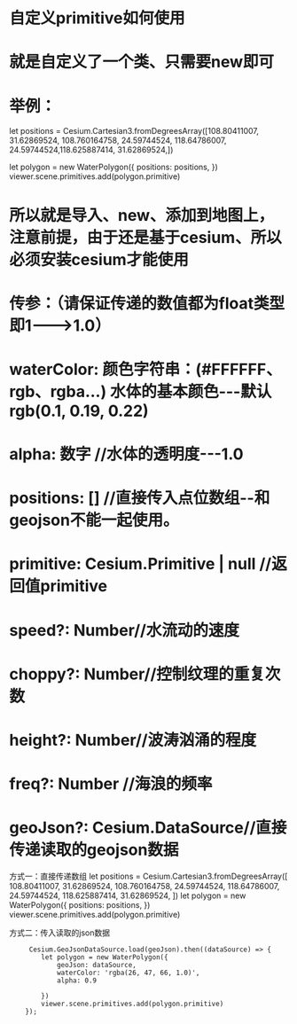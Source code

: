 

# 自定义primitive如何使用
# 就是自定义了一个类、只需要new即可
# 举例：
let positions = Cesium.Cartesian3.fromDegreesArray([108.80411007, 31.62869524, 108.760164758, 24.59744524, 118.64786007, 24.59744524,118.625887414, 31.62869524,])

let polygon = new WaterPolygon({
    positions: positions,
})
viewer.scene.primitives.add(polygon.primitive)

# 所以就是导入、new、添加到地图上，注意前提，由于还是基于cesium、所以必须安装cesium才能使用

# 传参：（请保证传递的数值都为float类型即1--->1.0）

#       waterColor: 颜色字符串：(#FFFFFF、rgb、rgba...) 水体的基本颜色---默认rgb(0.1, 0.19, 0.22)
#       alpha: 数字 //水体的透明度---1.0
#       positions: [] //直接传入点位数组--和geojson不能一起使用。
#       primitive: Cesium.Primitive | null //返回值primitive
#       speed?: Number//水流动的速度
#       choppy?: Number//控制纹理的重复次数
#       height?: Number//波涛汹涌的程度
#       freq?: Number //海浪的频率
#       geoJson?: Cesium.DataSource//直接传递读取的geojson数据

方式一：直接传递数组
        let positions = Cesium.Cartesian3.fromDegreesArray([
            108.80411007, 31.62869524, 108.760164758, 24.59744524, 118.64786007, 24.59744524,
            118.625887414, 31.62869524,
        ])
        let polygon = new WaterPolygon({
            positions: positions,
        })
        viewer.scene.primitives.add(polygon.primitive)

方式二：传入读取的json数据

         Cesium.GeoJsonDataSource.load(geoJson).then((dataSource) => {         
            let polygon = new WaterPolygon({           
                geoJson: dataSource,
                waterColor: 'rgba(26, 47, 66, 1.0)',
                alpha: 0.9

            })        
            viewer.scene.primitives.add(polygon.primitive)        
        });
